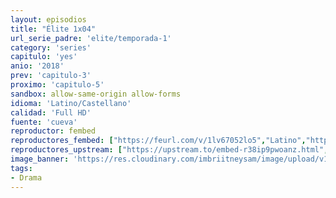 ```yaml
---
layout: episodios
title: "Élite 1x04"
url_serie_padre: 'elite/temporada-1'
category: 'series'
capitulo: 'yes'
anio: '2018'
prev: 'capitulo-3'
proximo: 'capitulo-5'
sandbox: allow-same-origin allow-forms
idioma: 'Latino/Castellano'
calidad: 'Full HD'
fuente: 'cueva'
reproductor: fembed
reproductores_fembed: ["https://feurl.com/v/1lv67052lo5","Latino","https://myurlshort.live/v/xkndya53wl7gz-n","Latino","https://myurlshort.live/v/r73mzaepkn7nepz","Castellano","https://api.cuevana3.io/stream/index.php?file=ek5lbm9xYWNrS0xYMTZLa2xNbkdvY3ZTb3BtZng4TGp6ZFpobGFMUGtPUFgzSmFhbk1XTzVkblBtS1JnbEplb21KUm5ZSlRTMGViVTBxZGdsdEhPb3RqWGFtTm1scHFqbk1LR2gzV3l3THVvd29aaVpNR21vNWlSb0tKbmhkZlUwTXlYb1hmSDFOZkpuV1JuYTVTWHFKbVdhV1p5MHREbTJNS25xNlBIbnViSjFaeVg","Castellano","https://feurl.com/v/w3516inqgdkd4y7","Castellano","https://feurl.com/v/q2l2wcewe7zxmw7","Castellano","https://jplayer.club/v/721g7hgdpr4elmm","Castellano","https://mstream.space/aj4ax778nplq","Castellano","https://mstream.space/6v9dvgz583xf","Castellano"]
reproductores_upstream: ["https://upstream.to/embed-r38ip9pwoanz.html","Latino","https://upstream.to/embed-p3lglbsjrof8.html","Castellano"]
image_banner: 'https://res.cloudinary.com/imbriitneysam/image/upload/v1546279806/elite-banner-min.jpg'
tags:
- Drama
---
```













